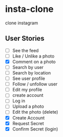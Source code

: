 # insta-clone

clone instagram

## User Stories

- [ ] See the feed
- [ ] Like / Unlike a photo
- [x] Comment on a photo
- [ ] Search by user
- [ ] Search by location
- [ ] See user profile
- [ ] Follow / unfollow user
- [ ] Edit my profile
- [ ] create account
- [ ] Log in
- [ ] Upload a photo
- [ ] Edit the photo (delete)
- [x] Create Account
- [x] Request Secret
- [x] Confirm Secret (login)
